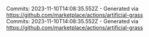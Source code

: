 Commits: 2023-11-10T14:08:35.552Z - Generated via https://github.com/marketplace/actions/artificial-grass
<br>
Commits: 2023-11-10T14:08:35.552Z - Generated via https://github.com/marketplace/actions/artificial-grass
<br>
